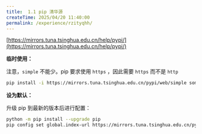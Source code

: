 ```yaml
---
title:  1.1 pip 清华源
createTime: 2025/04/20 11:40:00
permalink: /experience/rzityqhh/
---
```


[https://mirrors.tuna.tsinghua.edu.cn/help/pypi/](https://mirrors.tuna.tsinghua.edu.cn/help/pypi/)

**临时使用：**

注意，`simple` 不能少。pip 要求使用 `https` ，因此需要 `https` 而不是 `http`

```bash
pip install -i https://mirrors.tuna.tsinghua.edu.cn/pypi/web/simple some-package
```

**设为默认：**

升级 pip 到最新的版本后进行配置：

```bash
python -m pip install --upgrade pip
pip config set global.index-url https://mirrors.tuna.tsinghua.edu.cn/pypi/web/simple
```
